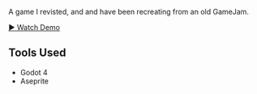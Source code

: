 
A game I revisted, and and have been recreating from an old GameJam.

[▶ Watch Demo]([https://youtu.be/yourvideo](https://www.youtube.com/watch?v=h8i9mL2RzoY))

## Tools Used
- Godot 4
- Aseprite
